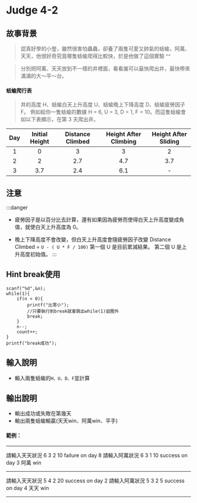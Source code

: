 # Judge 4-2

## 故事背景
>認真好學的小瑩，雖然很害怕蟲蟲，卻養了兩隻可愛又帥氣的蛞蝓，阿萬、天天，他很好奇究竟哪隻蛞蝓爬得比較快，於是他做了這個實驗 ^^

>分別把阿萬、天天放到不一樣的井裡面，看看誰可以最快爬出井，最快帶來滿滿的大～平～台。

#### 蛞蝓爬行表
>井的高度 H、蛞蝓白天上升高度 U、蛞蝓晚上下降高度 D、蛞蝓疲勞因子 F。
例如給你一隻蛞蝓的數據 H = 6, U = 3, D = 1, F = 10。而這隻蛞蝓會如以下表顯示，在第 3 天爬出井。

| Day | Initial Height | Distance Climbed | Height After Climbing | Height After Sliding |
|:---:|:--------------:|:----------------:|:---------------------:|:--------------------:|
| 1 | 0 | 3 | 3 | 2 |
| 2 | 2 | 2.7 | 4.7 | 3.7 |
| 3 | 3.7 | 2.4 | 6.1 | - |

## 注意
:::danger
- 疲勞因子是以百分比去計算，還有如果因為疲勞而使得白天上升高度變成負值，就使白天上升高度為 0。

- 晚上下降高度不會改變，但白天上升高度會隨疲勞因子改變
  Distance Climbed = `U - ( U * F / 100)`
  第一個 U 是目前累減結果。
  第二個 U 是上升高度初始值。
::: 
## Hint break使用
```C=
scanf("%d",&n);
while(1){
    if(n < 0){
        printf("比零小");
        //只要執行到break就會跳出while(1)迴圈外
        break;
    }
    n--;
    count++;
}
printf("break成功");
```
## 輸入說明
- 輸入兩隻蛞蝓的`H、U、D、F`並計算
## 輸出說明
- 輸出成功或失敗在第幾天
- 輸出兩隻蛞蝓輸贏(天天win、阿萬win、平手)

#### 範例：
---
請輸入天天狀況
6 3 2 10
failure on day 8
請輸入阿萬狀況
6 3 1 10
success on day 3
阿萬 win

---
請輸入天天狀況
5 4 2 20
success on day 2
請輸入阿萬狀況
5 3 2 5
success on day 4
天天 win

---

